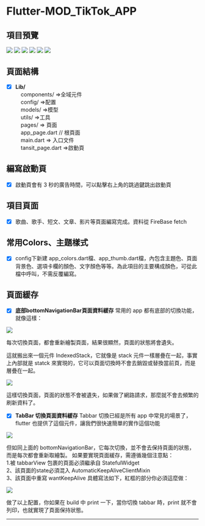 # Flutter-MOD_TikTok_APP 

## 項目預覽
![](https://github.com/yuchi1226/Flutter-MOD_TikTok_APP/blob/main/preview_images/%E8%9E%A2%E5%B9%95%E6%93%B7%E5%8F%96%E7%95%AB%E9%9D%A2%202024-09-24%20002332.png)
![](https://github.com/yuchi1226/Flutter-MOD_TikTok_APP/blob/main/preview_images/%E8%9E%A2%E5%B9%95%E6%93%B7%E5%8F%96%E7%95%AB%E9%9D%A2%202024-09-24%20002359.png)
![](https://github.com/yuchi1226/Flutter-MOD_TikTok_APP/blob/main/preview_images/%E8%9E%A2%E5%B9%95%E6%93%B7%E5%8F%96%E7%95%AB%E9%9D%A2%202024-09-24%20002425.png)
![](https://github.com/yuchi1226/Flutter-MOD_TikTok_APP/blob/main/preview_images/%E8%9E%A2%E5%B9%95%E6%93%B7%E5%8F%96%E7%95%AB%E9%9D%A2%202024-09-24%20002439.png)
![](https://github.com/yuchi1226/Flutter-MOD_TikTok_APP/blob/main/preview_images/%E8%9E%A2%E5%B9%95%E6%93%B7%E5%8F%96%E7%95%AB%E9%9D%A2%202024-09-24%20002451.png)
![](https://github.com/yuchi1226/Flutter-MOD_TikTok_APP/blob/main/preview_images/%E8%9E%A2%E5%B9%95%E6%93%B7%E5%8F%96%E7%95%AB%E9%9D%A2%202024-09-24%20002504.png)

## 頁面結構 
- [x] **Lib/**  
&emsp;components/ =>全域元件   
&emsp;config/ =>配置  
&emsp;models/ =>模型   
&emsp;utils/ =>工具  
&emsp;pages/ => 頁面  
&emsp;app_page.dart // 根頁面  
&emsp;main.dart => 入口文件  
&emsp;tansit_page.dart =>啟動頁 

## 編寫啟動頁
- [x] 啟動頁會有 3 秒的廣告時間，可以點擊右上角的跳過鍵跳出啟動頁

## 項目頁面
- [x] 歌曲、歌手、短文、文章、影片等頁面編寫完成。資料從 FireBase fetch 

## 常用Colors、主題樣式  
- [x] config下新建 app_colors.dart檔、app_thumb.dart檔，內包含主題色、頁面背景色、選項卡欄的顏色、文字顏色等等。為此項目的主要構成顏色，可從此檔中呼叫，不需反覆編寫。

## 頁面緩存  

- [x] **底部bottomNavigationBar頁面資料緩存**
常用的 app 都有底部的切換功能，就像這樣：

![](https://github.com/yuchi1226/Flutter-MOD_TikTok_APP/blob/main/preview_images/%E8%9E%A2%E5%B9%95%E6%93%B7%E5%8F%96%E7%95%AB%E9%9D%A2%202024-09-22%20235850.png?raw=true)

每次切換頁面，都會重新繪製頁面，結果很顯然，頁面的狀態將會遺失。  
  
這就搬出來一個元件 IndexedStack，它就像是 stack 元件一樣層疊在一起，事實上內部就是 statck 來實現的，它可以頁面切換時不會去銷毀或替換當前頁，而是層疊在一起。

![](https://github.com/yuchi1226/Flutter-MOD_TikTok_APP/blob/main/preview_images/image.png?raw=true)

這樣切換頁面，頁面的狀態不會被遺失，如果做了網路請求，那麼就不會去頻繁的刷新資料了。
  
    
- [x] **TabBar 切換頁面資料緩存**
Tabbar 切換已經是所有 app 中常見的場景了，flutter 也提供了這個元件，讓我們很快速簡單的實作這個功能

![](https://github.com/yuchi1226/Flutter-MOD_TikTok_APP/blob/main/preview_images/%E8%9E%A2%E5%B9%95%E6%93%B7%E5%8F%96%E7%95%AB%E9%9D%A2%202024-09-22%20235917.png?raw=true)

但如同上面的 bottomNavigationBar，它每次切換，並不會去保持頁面的狀態，而是每次都會重新取繪製。 如果要實現頁面緩存，需遵循幾個注意點：  
1.被 tabbarView 包裹的頁面必須繼承自 StatefulWidget  
2、該頁面的state必須混入 AutomaticKeepAliveClientMixin  
3、該頁面中重寫 wantKeepAlive 具體寫法如下，紅框的部分你必須這麼做：  

![](https://github.com/yuchi1226/Flutter-MOD_TikTok_APP/blob/main/preview_images/image%20(1).png?raw=true)

做了以上配置，你如果在 build 中 print 一下，當你切換 tabbar 時，print 就不會列印，也就實現了頁面保持狀態。
 
---
<!-- 
## 參考資料 -- BV1LK4y1P7BB

* 使用 VS Code 開發 Flutter App — 建立專案，打開專案和啟動模擬器執行 App:https://medium.com/%E5%BD%BC%E5%BE%97%E6%BD%98%E7%9A%84-flutter-app-%E9%96%8B%E7%99%BC%E5%95%8F%E9%A1%8C%E8%A7%A3%E7%AD%94%E9%9B%86/%E4%BD%BF%E7%94%A8-vs-code-%E9%96%8B%E7%99%BC-flutter-app-%E5%BB%BA%E7%AB%8B%E5%B0%88%E6%A1%88-%E6%89%93%E9%96%8B%E5%B0%88%E6%A1%88%E5%92%8C%E5%95%9F%E5%8B%95%E6%A8%A1%E6%93%AC%E5%99%A8%E5%9F%B7%E8%A1%8C-app-213054edc169

* How to Connect Flutter App with Firebase:https://www.youtube.com/watch?v=VCjG_v6oYyA

* Failed to load FirebaseOptions from resource. Check that you have defined values.xml correctly:https://www.youtube.com/watch?v=bHxoJWWsG7A

* 類別的建構子中，參數不能為null:https://blog.csdn.net/shulianghan/article/details/119918924

-- >
